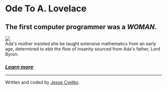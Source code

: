 
<link rel="stylesheet" href="//maxcdn.bootstrapcdn.com/bootstrap/3.3.1/css/bootstrap.min.css"/>
<div class="container">
  <div class="jumbotron">
    <div class="row">
      <div class="col-xs-12">
        <h1 class="text-center">Ode To A. Lovelace</h1>
        <h2 class="text-center">The first computer programmer was a <em>WOMAN</em>.</h2>

<img class="center-image" src="https://s-media-cache-ak0.pinimg.com/originals/d0/bf/f4/d0bff4b80de271dcdb94f8c461adeec6.jpg">
<div class="caption text-center">Ada's mother insisted she be taught extensive mathematics from an early age, determined to ebb the flow of insanity sourced from Ada's father, Lord Byron.

<h3><a href="https://en.wikipedia.org/wiki/Ada_Lovelace"><em>Learn more</em></a></h3>
   </div>
      </div>
        </div> 
          </div>
    <footer class="text-center">
       <hr>
      <p>Written and coded by <a href="https://www.freecodecamp.org/jessecvetko">Jesse Cvetko</a>.</p>
    </footer>  
     </div>  
